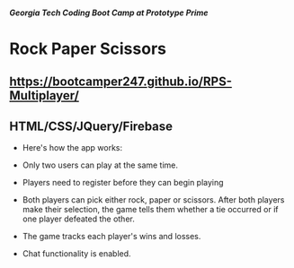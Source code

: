 ##### Georgia Tech Coding Boot Camp at Prototype Prime

# Rock Paper Scissors
## https://bootcamper247.github.io/RPS-Multiplayer/
## HTML/CSS/JQuery/Firebase

- Here's how the app works:

- Only two users can play at the same time.

- Players need to register before they can begin playing

- Both players can pick either rock, paper or scissors. After both players make their selection, the game tells them whether a tie occurred or if one player defeated the other.

- The game tracks each player's wins and losses.

- Chat functionality is enabled.
